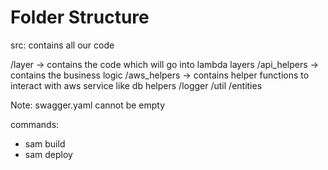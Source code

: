 # Folder Structure

src: contains all our code

  /layer -> contains the code which will go into lambda layers
    /api_helpers -> contains the business logic
    /aws_helpers -> contains helper functions to interact with aws service like db helpers
    /logger
    /util
  /entities

Note: swagger.yaml cannot be empty

commands:
- sam build
- sam deploy
